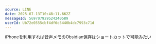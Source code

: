 ```yaml
---
source: LINE
date: 2025-07-13T10:48:11.662Z
messageId: 569707929524240589
userId: Ub72e0555cbf4df6c5440b4dc7993c71d
---
```


iPhoneを利用すれば音声メモのObsidian保存はショートカットで可能みたい